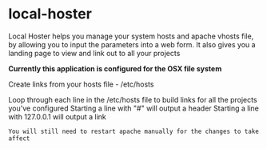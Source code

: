 local-hoster
============

Local Hoster helps you manage your system hosts and apache vhosts file, by allowing you to input the parameters into a web form.  It also gives you a landing page to view and link out to all your projects

<b>Currently this application is configured for the OSX file system</b>

Create links from your hosts file - /etc/hosts

Loop through each line in the /etc/hosts file to build links for all the projects you've configured
Starting a line with "#" will output a header
Starting a line with 127.0.0.1 will output a link

```You will still need to restart apache manually for the changes to take affect```
